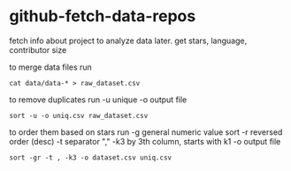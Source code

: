 # github-fetch-data-repos
fetch info about project to analyze data later. get stars, language, contributor size

to merge data files run 
```shell
cat data/data-* > raw_dataset.csv
```

to remove duplicates run 
-u unique
-o output file
```shell
sort -u -o uniq.csv raw_dataset.csv
```

to order them based on stars run
-g general numeric value sort
-r reversed order (desc)
-t separator ","
-k3 by 3th column, starts with k1 
-o output file
```shell
sort -gr -t , -k3 -o dataset.csv uniq.csv
```
